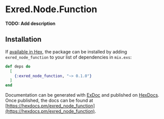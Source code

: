 # Exred.Node.Function

**TODO: Add description**

## Installation

If [available in Hex](https://hex.pm/docs/publish), the package can be installed
by adding `exred_node_function` to your list of dependencies in `mix.exs`:

```elixir
def deps do
  [
    {:exred_node_function, "~> 0.1.0"}
  ]
end
```

Documentation can be generated with [ExDoc](https://github.com/elixir-lang/ex_doc)
and published on [HexDocs](https://hexdocs.pm). Once published, the docs can
be found at [https://hexdocs.pm/exred_node_function](https://hexdocs.pm/exred_node_function).

